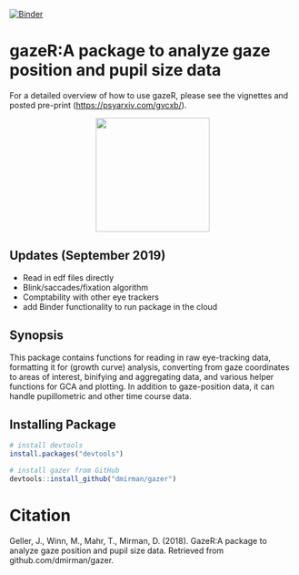 [![Binder](https://mybinder.org/badge_logo.svg)](https://mybinder.org/v2/gh/github/repo/master?urlpath=rstudio)

# gazeR:A package to analyze gaze position and pupil size data

For a detailed overview of how to use gazeR, please see the vignettes and posted pre-print (https://psyarxiv.com/gvcxb/). 

<p align="center"><img src="https://user-images.githubusercontent.com/18429968/46034046-472caa80-c0c5-11e8-89c3-ff3f463a1868.jpeg" height="200px" width="200px" />

## Updates (September 2019)

- Read in edf files directly
- Blink/saccades/fixation algorithm 
- Comptability with other eye trackers
- add Binder functionality to run package in the cloud

## Synopsis

This package contains functions for reading in raw eye-tracking data, formatting it for (growth curve) analysis, converting from gaze coordinates to areas of interest, binifying and aggregating data, and various helper functions for GCA and plotting. In addition to gaze-position data, it can handle pupillometric and other time course data.

## Installing Package

``` r
# install devtools
install.packages("devtools")

# install gazer from GitHub
devtools::install_github("dmirman/gazer")
``` 
# Citation
Geller, J., Winn, M., Mahr, T., Mirman, D. (2018). GazeR:A package to analyze gaze position and pupil size data. Retrieved from github.com/dmirman/gazer. 
